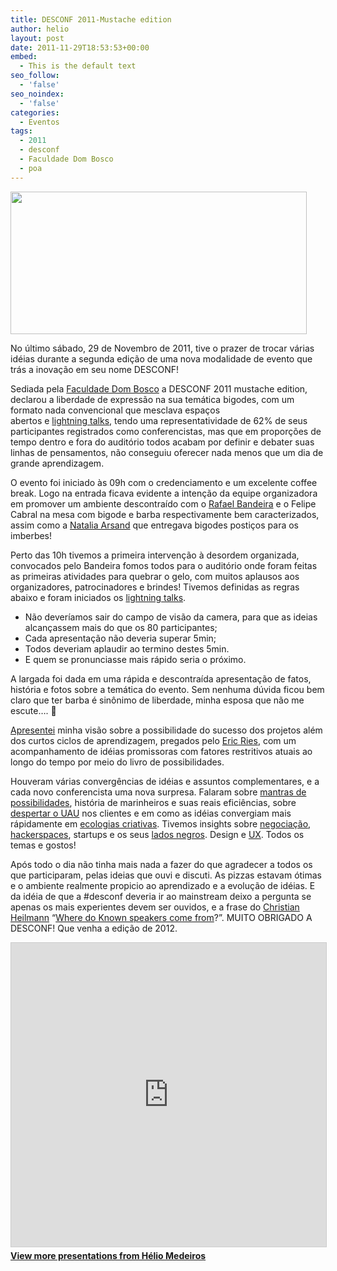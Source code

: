 ```yaml
---
title: DESCONF 2011-Mustache edition
author: helio
layout: post
date: 2011-11-29T18:53:53+00:00
embed:
  - This is the default text
seo_follow:
  - 'false'
seo_noindex:
  - 'false'
categories:
  - Eventos
tags:
  - 2011
  - desconf
  - Faculdade Dom Bosco
  - poa
---
```

[<img class="aligncenter size-full wp-image-457" src="/uploads/2011/11/desconf2011.png" alt="" width="474" height="228" srcset="/uploads/2011/11/desconf2011.png 519w, /uploads/2011/11/desconf2011-300x144.png 300w" sizes="(max-width: 474px) 100vw, 474px" />][1]

No último sábado, 29 de Novembro de 2011, tive o prazer de trocar várias idéias durante a segunda edição de uma nova modalidade de evento que trás a inovação em seu nome DESCONF!

Sediada pela [Faculdade Dom Bosco][2] a DESCONF 2011 mustache edition, declarou a liberdade de expressão na sua temática bigodes, com um formato nada convencional que mesclava espaços abertos e [lightning talks][3], tendo uma representatividade de 62% de seus participantes registrados como conferencistas, mas que em proporções de tempo dentro e fora do auditório todos acabam por definir e debater suas linhas de pensamentos, não conseguiu oferecer nada menos que um dia de grande aprendizagem.

O evento foi iniciado às 09h com o credenciamento e um excelente coffee break. Logo na entrada ficava evidente a intenção da equipe organizadora em promover um ambiente descontraído com o [Rafael Bandeira][4] e o Felipe Cabral na mesa com bigode e barba respectivamente bem caracterizados, assim como a [Natalia Arsand][5] que entregava bigodes postiços para os imberbes!

Perto das 10h tivemos a primeira intervenção à desordem organizada, convocados pelo Bandeira fomos todos para o auditório onde foram feitas as primeiras atividades para quebrar o gelo, com muitos aplausos aos organizadores, patrocinadores e brindes! Tivemos definidas as regras abaixo e foram iniciados os [lightning talks][3].

  * Não deveríamos sair do campo de visão da camera, para que as ideias alcançassem mais do que os 80 participantes;
  * Cada apresentação não deveria superar 5min;
  * Todos deveriam aplaudir ao termino destes 5min.
  * E quem se pronunciasse mais rápido seria o próximo.

A largada foi dada em uma rápida e descontraída apresentação de fatos, história e fotos sobre a temática do evento. Sem nenhuma dúvida ficou bem claro que ter barba é sinônimo de liberdade, minha esposa que não me escute&#8230;. 🙂

[Apresentei][6] minha visão sobre a possibilidade do sucesso dos projetos além dos curtos ciclos de aprendizagem, pregados pelo [Eric Ries][7], com um acompanhamento de idéias promissoras com fatores restritivos atuais ao longo do tempo por meio do livro de possibilidades.

Houveram várias convergências de idéias e assuntos complementares, e a cada novo conferencista uma nova surpresa. Falaram sobre [mantras de possibilidades][8], história de marinheiros e suas reais eficiências, sobre [despertar o UAU][9] nos clientes e em como as idéias convergiam mais rápidamente em [ecologias criativas][10]. Tivemos insights sobre [negociação][11], [hackerspaces][12], startups e os seus [lados negros][13]. Design e [UX][14]. Todos os temas e gostos!

Após todo o dia não tinha mais nada a fazer do que agradecer a todos os que participaram, pelas ideias que ouvi e discuti. As pizzas estavam ótimas e o ambiente realmente propicio ao aprendizado e a evolução de idéias. E da idéia de que a #desconf deveria ir ao mainstream deixo a pergunta se apenas os mais experientes devem ser ouvidos, e a frase do [Christian Heilmann][15] &#8220;[Where do Known speakers come from][16]?&#8221;. MUITO OBRIGADO A DESCONF! Que venha a edição de 2012.

<p style="text-align: center">
  <div style="margin-bottom: 20px;">
<iframe src="https://www.slideshare.net/slideshow/embed_code/key/ePHVpNd1rPPUEh" width="597" height="486" frameborder="0" marginwidth="0" marginheight="0" scrolling="no" style="border:1px solid #CCC; border-width:1px; margin-bottom:5px; max-width: 100%;" allowfullscreen></iframe>
</iframe>
<div style="margin-bottom:5px">
    <strong><a href="//www.slideshare.net/heliomedeiros" target="_blank">View more presentations from Hélio Medeiros</a></strong>
</div>
</div>
</p>

 [1]: /uploads/2011/11/desconf2011.png
 [2]: www.faculdadedombosco.edu.br/ "Faculdade Dom Bosco"
 [3]: http://pt.wikipedia.org/wiki/Lightning_Talk "Lightning Talk"
 [4]: http://twitter.com/#!/rafb3 "Rafael Bandeira"
 [5]: http://twitter.com/#!/nataliarsand "Natalia Arsand"
 [6]: /2011/11/27/nao-adivinhe-o-futuro-acompanhe-o-mvp-e-livro-de-possibilidades/ "Desconf 2011 - Livro de Possibilidades"
 [7]: twitter.com/ericries "Eric Ries"
 [8]: http://www.slideshare.net/dwildt/mantra-das-possibilidades "Mantra de Possibilidade - Daniel Wildt"
 [9]: http://www.slideshare.net/deborawx/despertando-o-uau "Despertando o UAU - Deb Xavier"
 [10]: http://t.co/NXJON9jH "Ecologias Criativas - Carlos Villela"
 [11]: http://t.co/VS8MZkNs "Negociação - Guilherm Motta"
 [12]: http://blog.lfzawacki.com/hackerspace-na-desconf/ "Hackerspace - Lucas Fialho"
 [13]: http://t.co/9Vu1FoVx "Lado Negro das Startups - Flavio Steffens"
 [14]: http://www.slideshare.net/pedrobel/thoughts-on-user-experience "thoughts-on-user-experience - Pedro Belleza"
 [15]: http://twitter.com/#!/codepo8
 [16]: http://www.slideshare.net/cheilmann/be-a-kickass-speaker-mozcamp-2011